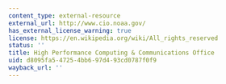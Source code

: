 ```yaml
---
content_type: external-resource
external_url: http://www.cio.noaa.gov/
has_external_license_warning: true
license: https://en.wikipedia.org/wiki/All_rights_reserved
status: ''
title: High Performance Computing & Communications Office
uid: d8095fa5-4725-4bb6-97d4-93cd0787f0f9
wayback_url: ''
---
```

